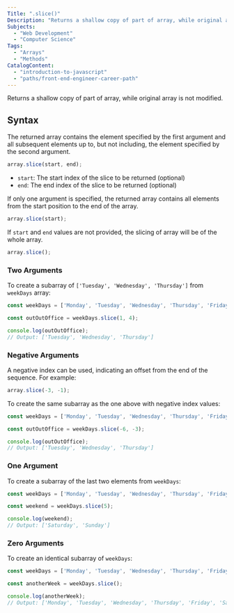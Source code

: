 ```yaml
---
Title: ".slice()"
Description: "Returns a shallow copy of part of array, while original array is not modified."
Subjects:
  - "Web Development"
  - "Computer Science"
Tags:
  - "Arrays"
  - "Methods"
CatalogContent:
  - "introduction-to-javascript"
  - "paths/front-end-engineer-career-path"
---
```




Returns a shallow copy of part of array, while original array is not modified.

## Syntax

The returned array contains the element specified by the first argument and all subsequent elements up to, but not including, the element specified by the second argument.

```js
array.slice(start, end);
```

- `start`: The start index of the slice to be returned (optional)
- `end`: The end index of the slice to be returned (optional)

If only one argument is specified, the returned array contains all elements from the start position to the end of the array.

```js
array.slice(start);
```

If `start` and `end` values are not provided, the slicing of array will be of the whole array.

```js
array.slice();
```

### Two Arguments

To create a subarray of `['Tuesday', 'Wednesday', 'Thursday']` from `weekDays` array:

```js
const weekDays = ['Monday', 'Tuesday', 'Wednesday', 'Thursday', 'Friday', 'Saturday', 'Sunday'];

const outOutOffice = weekDays.slice(1, 4);

console.log(outOutOffice);
// Output: ['Tuesday', 'Wednesday', 'Thursday']
```

### Negative Arguments

A negative index can be used, indicating an offset from the end of the sequence. For example:

```js
array.slice(-3, -1);
```

To create the same subarray as the one above with negative index values:

```js
const weekDays = ['Monday', 'Tuesday', 'Wednesday', 'Thursday', 'Friday', 'Saturday', 'Sunday'];

const outOutOffice = weekDays.slice(-6, -3);

console.log(outOutOffice);
// Output: ['Tuesday', 'Wednesday', 'Thursday']
```

### One Argument

To create a subarray of the last two elements from `weekDays`:

```js
const weekDays = ['Monday', 'Tuesday', 'Wednesday', 'Thursday', 'Friday', 'Saturday', 'Sunday'];

const weekend = weekDays.slice(5);

console.log(weekend);
// Output: ['Saturday', 'Sunday']
```

### Zero Arguments

To create an identical subarray of `weekDays`:

```js
const weekDays = ['Monday', 'Tuesday', 'Wednesday', 'Thursday', 'Friday', 'Saturday', 'Sunday'];

const anotherWeek = weekDays.slice();

console.log(anotherWeek);
// Output: ['Monday', 'Tuesday', 'Wednesday', 'Thursday', 'Friday', 'Saturday', 'Sunday']
```
